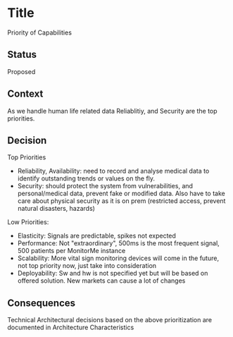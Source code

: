 # Title
  Priority of Capabilities

  ## Status
  Proposed

  ## Context
  As we handle human life related data Reliablitiy, and Security are the top priorities.

  ## Decision
  Top Priorities
  - Reliability, Availability: need to record and analyse medical data to identify outstanding trends or values on the fly.
  - Security: should protect the system from vulnerabilities, and personal/medical data, prevent fake or modified data. Also have to take care about physical security as it is on prem (restricted access, prevent natural disasters, hazards)

  Low Priorities:
  - Elasticity: Signals are predictable, spikes not expected
  - Performance: Not "extraordinary", 500ms is the most frequent signal, 500 patients per MonitorMe instance
  - Scalability: More vital sign monitoring devices will come in the future, not top priority now, just take into consideration
  - Deployability: 	Sw and hw is not specified yet but will be based on offered solution. New markets can cause a lot of changes

  ## Consequences
  Technical Architectural decisions based on the above prioritization are documented in Architecture Characteristics
